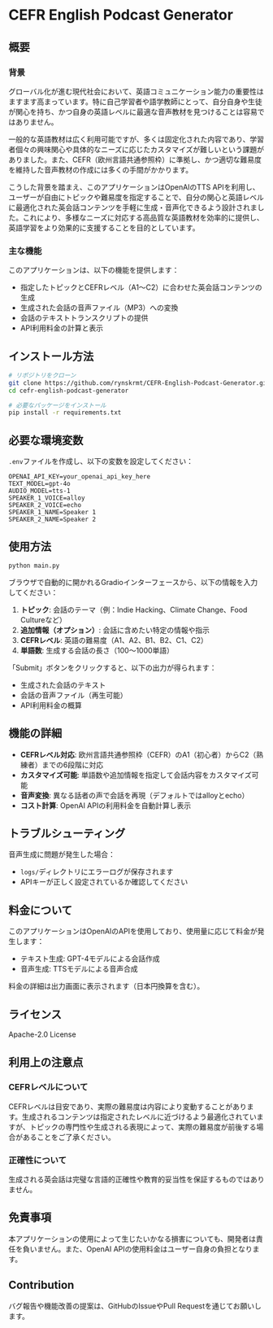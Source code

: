 # CEFR English Podcast Generator
## 概要
### 背景

グローバル化が進む現代社会において、英語コミュニケーション能力の重要性はますます高まっています。特に自己学習者や語学教師にとって、自分自身や生徒が関心を持ち、かつ自身の英語レベルに最適な音声教材を見つけることは容易ではありません。

一般的な英語教材は広く利用可能ですが、多くは固定化された内容であり、学習者個々の興味関心や具体的なニーズに応じたカスタマイズが難しいという課題がありました。また、CEFR（欧州言語共通参照枠）に準拠し、かつ適切な難易度を維持した音声教材の作成には多くの手間がかかります。

こうした背景を踏まえ、このアプリケーションはOpenAIのTTS APIを利用し、ユーザーが自由にトピックや難易度を指定することで、自分の関心と英語レベルに最適化された英会話コンテンツを手軽に生成・音声化できるよう設計されました。これにより、多様なニーズに対応する高品質な英語教材を効率的に提供し、英語学習をより効果的に支援することを目的としています。


### 主な機能
このアプリケーションは、以下の機能を提供します：

- 指定したトピックとCEFRレベル（A1〜C2）に合わせた英会話コンテンツの生成
- 生成された会話の音声ファイル（MP3）への変換
- 会話のテキストトランスクリプトの提供
- API利用料金の計算と表示

## インストール方法

```bash
# リポジトリをクローン
git clone https://github.com/rynskrmt/CEFR-English-Podcast-Generator.git
cd cefr-english-podcast-generator

# 必要なパッケージをインストール
pip install -r requirements.txt

```

## 必要な環境変数

`.env`ファイルを作成し、以下の変数を設定してください：

```
OPENAI_API_KEY=your_openai_api_key_here
TEXT_MODEL=gpt-4o
AUDIO_MODEL=tts-1
SPEAKER_1_VOICE=alloy
SPEAKER_2_VOICE=echo
SPEAKER_1_NAME=Speaker 1
SPEAKER_2_NAME=Speaker 2
```

## 使用方法

```bash
python main.py
```

ブラウザで自動的に開かれるGradioインターフェースから、以下の情報を入力してください：

1. **トピック**: 会話のテーマ（例：Indie Hacking、Climate Change、Food Cultureなど）
2. **追加情報（オプション）**: 会話に含めたい特定の情報や指示
3. **CEFRレベル**: 英語の難易度（A1、A2、B1、B2、C1、C2）
4. **単語数**: 生成する会話の長さ（100〜1000単語）

「Submit」ボタンをクリックすると、以下の出力が得られます：
- 生成された会話のテキスト
- 会話の音声ファイル（再生可能）
- API利用料金の概算

## 機能の詳細

- **CEFRレベル対応**: 欧州言語共通参照枠（CEFR）のA1（初心者）からC2（熟練者）までの6段階に対応
- **カスタマイズ可能**: 単語数や追加情報を指定して会話内容をカスタマイズ可能
- **音声変換**: 異なる話者の声で会話を再現（デフォルトではalloyとecho）
- **コスト計算**: OpenAI APIの利用料金を自動計算し表示

## トラブルシューティング

音声生成に問題が発生した場合：
- `logs/`ディレクトリにエラーログが保存されます
- APIキーが正しく設定されているか確認してください

## 料金について

このアプリケーションはOpenAIのAPIを使用しており、使用量に応じて料金が発生します：
- テキスト生成: GPT-4モデルによる会話作成
- 音声生成: TTSモデルによる音声合成

料金の詳細は出力画面に表示されます（日本円換算を含む）。

## ライセンス
Apache-2.0 License

## 利用上の注意点
### CEFRレベルについて
CEFRレベルは目安であり、実際の難易度は内容により変動することがあります。生成されるコンテンツは指定されたレベルに近づけるよう最適化されていますが、トピックの専門性や生成される表現によって、実際の難易度が前後する場合があることをご了承ください。  
### 正確性について
生成される英会話は完璧な言語的正確性や教育的妥当性を保証するものではありません。

## 免責事項
本アプリケーションの使用によって生じたいかなる損害についても、開発者は責任を負いません。また、OpenAI APIの使用料金はユーザー自身の負担となります。  

## Contribution
バグ報告や機能改善の提案は、GitHubのIssueやPull Requestを通じてお願いします。
